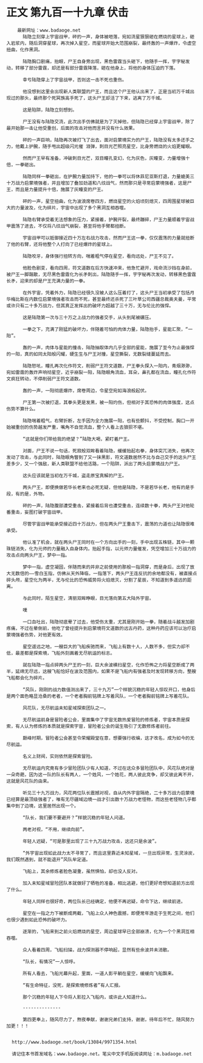 # 正文 第九百一十九章 伏击
        最新网址：www.badaoge.net
          陆隐立刻穿上宇宙战甲，砰的一声，身体被咂落，宛如流星狠狠砸在燃烧的星球上，砸入岩浆内，随后洞穿星球，再次掉入星空，而星球开始大范围崩裂，最终轰的一声爆炸，令虚空扭曲，化作黑洞。
      
          陆隐胸口剧痛，抬眼，尸王自身旁出现，黑色雷霆当头砸下，他随手一挥，宇字秘发动，转移了部分雷霆，却还是有部分雷霆降落，砸在他身上，将他的身体压迫的下落。
      
          幸亏陆隐穿上了宇宙战甲，否则这一击不死也重伤。
      
          他没想到这里会出现新人类联盟的尸王，而且这个尸王他认出来了，正是当初万千城出现过的那头，最终那个死冥族高手死了，这头尸王却活了下来，逃离了万千城。
      
          这是陷阱，陆隐立刻想到。
      
          尸王没有与陆隐交流，此次出手仿佛就是为了灭掉他，但陆隐已经穿上宇宙战甲，除了最开始那一击让他受重创，后面的攻击对他而言并没有什么效果。
      
          砰的一声巨响，陆隐再次被打飞了出去，面对启蒙境实力的尸王，陆隐没有太多还手之力，他戴上护腕，随手甩出超级闪光催 泪弹，刺目光芒照亮星空，比身旁燃烧的火焰更耀眼。
      
          然而尸王早有准备，冲破刺目光芒，双目瞳孔变幻，化为灰色，灰瞳变，力量增强十倍，一拳砸出。
      
          陆隐同样一拳砸出，在护腕力量加持下，他的一拳可以将休菲尼亚斯打退，力量媲美三十万战力启蒙境强者，并且增加了叠加劲道和八纹战气，然而那只是寻常启蒙境强者，这是尸王，而且是力量提升十倍，施展了灰瞳变的尸王。
      
          砰的一声，星空扭曲，化为波浪席卷四方，燃烧星空的火焰顷刻熄灭，四周围星球被巨大的力量波及，化为碎片，宇宙中出现了多个黑洞互相吞噬。
      
          陆隐右臂承受着无法想象的压力，紧接着，护腕开裂，最终蹦碎，尸王力量顺着宇宙战甲震荡了进去，不仅将八纹战气崩裂，甚至将他手臂都扭断。
      
          宇宙战甲可以抵御接近四十万左右战力攻击，然而尸王这一拳，仅仅震荡的力量就扭断了他的右臂，还将他整个人打向了已经爆炸的星球上。
      
          陆隐咬牙，身体强行扭转方向，喘着粗气停在星空，看向远处，尸王不见了。
      
          他脸色剧变，看向四周，符文道数在后方快速冲来，他急忙避开，戏命流沙挡在身前，被尸王一脚踹散，无尽黑色雷霆化为长矛刺出，陆隐随手一挥，宇字秘再次发动，转移黑色雷霆长矛，迎来的却是尸王充满力量的一拳。
      
          在外宇宙，凭着外力，陆隐已经很久没被人这么压着打了，这头尸王当初承受了包括月华梅比斯在内数位启蒙境强者攻击而不死，甚至最终还杀死了三叶草公司西疆总裁奥夫曼，平常或许只有二十多万战力，但其真正发挥出的破坏力超越了三十万，无与伦比的强悍。
      
          这是陆隐第一次与三十万之上战力的强者交手，从头到尾被碾压。
      
          一拳之下，充满了刚猛的破坏力，伴随着可怕的肉体力量，陆隐抬手，星能汇聚，“一阳”。
      
          轰的一声，肉体与星能的撞击，陆隐抽取体内几乎全部的星能，施展了至今为止最强悍的一阳，真的如同太阳般闪耀，硬生生与尸王对撞，星空撕裂，无数裂缝蔓延而去。
      
          陆隐怒吼，瞳孔再次化作符文，削弱尸王符文道数，尸王拳头探入一阳内，青烟渺渺，宛如雷霆的轰炸声响彻星空，近乎崩裂一阳，陆隐眼角流血，耳朵，鼻孔都在流血，瞳孔化作符文疯狂转动，不停削弱尸王符文道数。
      
          轰的一声，一阳彻底爆炸，席卷周边，令星空宛如海浪般起伏。
      
          尸王第一次被打退，其拳头更是发黑，被一阳灼伤，但相对于其恐怖的肉体强度，这点伤势不算什么。
      
          陆隐喘着粗气，右臂折断，左手因为全力施展一阳，也有些颤抖，不受控制，胸口一开始被重创的伤势越发严重，嘴角不自觉流血，整个人看上去狼狈不堪。
      
          “这就是你们带给我的绝望？”陆隐大喝，紧盯着尸王。
      
          对面，尸王不说一句话，死寂般双眸看着陆隐，缓缓抬起右拳，身体突兀消失，他再次发动了攻击，与此同时，陆隐眼角瞥到了又一抹黑影，符文道数居然不比与自己交手的这头尸王差多少，又一个强敌，新人类联盟不给他活路，一个陷阱，派出了两头启蒙境战力尸王。
      
          这头应该就是当初在万千城，盗走原宝真解的尸王。
      
          两头尸王，即便换做若华长老来也必死无疑，但他是陆隐，不是若华长老，他有的是手段，有的是，外物。
      
          砰的一声，陆隐腹部遭受重击，紧接着后背也遭受重击，连续数十拳，两头尸王对他轮番重击，妄图打破宇宙战甲。
      
          尽管宇宙战甲能承受接近四十万战力，但在两头尸王重击下，震荡的力道也让陆隐很难承受。
      
          他认准了机会，就在两头尸王同时在一个方向出手的一刻，手中出现五株链，其中一颗珠链消失，化为元师的力量融入自身体内，抬起手指，以元师力量催发，凭空增加三十万战力的攻击点向两头尸王，梦中一指。
      
          梦中一指，虚空凝固，伴随而来的并非之前使用的那般一指洞穿，而是身后，出现了放大无数倍的——雪白玉指，仿佛从天外降临，一指落下，两头尸王连反抗的余地都没有，被直接点碎头颅，星空化为两半，无与伦比的恐怖威势将火焰熄灭，分割了星辰，不知道到多遥远的距离。
      
          与此同时，陌生星空，清丽双眸睁眼，目光落向第五大陆外宇宙。
      
          噗
      
          一口血吐出，陆隐彻底晕了过去，他受伤太重，尤其是刚开始一拳，随着战斗越发加剧疼痛，不过在晕倒前，他吃了曾经提升到启蒙境符文道数的远古丹药，这种丹药应该可以治疗启蒙境强者伤势，对他更有效。
      
          星空遥远之地，一艘巨大的飞船疾驰而来，飞船上有数十人，人数不多，但实力却不低，最差都是探索境，飞船外刻画着无尽航运的标志。
      
          就在陆隐一指点碎两头尸王的一刻，巨大余波横扫星空，化作恐怖之力将星空断成了两半，延绵无尽远，这艘飞船恰好在波及范围内，如果不是飞船内有强者及时发现转移方向，整艘飞船都会化为碎片。
      
          “风队，刚刚的战力数值测出来了，三十九万”一个样貌沉稳的年轻人惊叹开口，他身后是两个面色略显沧桑的老者，一个老者胸前铭牌上写着风队，一个老者胸前铭牌上写着花队。
      
          风花队，无尽航运未知星域探索团队之一。
      
          无尽航运前身是冒险者公会，里面集中了宇宙无数热爱冒险的修炼者，宇宙本质是探索，有人认为修炼的本质就是探索宇宙，冒险者公会的诞生吸引了无数修炼者前往。
      
          巅峰时期，冒险者公会甚至令荣耀殿堂在意，想要强行收编，这才改名，成为如今的无尽航运。
      
          名义上财阀，实则依然是探索冒险。
      
          无尽航运内究竟有多少冒险团队少有人知道，不过在这众多冒险团队中，风花队绝对是一朵奇葩，因为这一队的队长有两人，一个姓风，一个姓花，两人彼此竞争，却又彼此离不开，这就是风花队的由来。
      
          听见三十九万战力，风花两位队长震撼对视，自从内外宇宙隔绝，二十多万战力启蒙境已经算是最顶级强者了，唯有无尽疆域边境一战才引出数十万战力老怪物，而这些老怪物几乎都集中到了边境，这里居然出现一个。
      
          “队长，我们要不要避开？”样貌沉稳的年轻人问道。
      
          两老对视，“不用，继续向前”。
      
          年轻人迟疑，“可是那里出现了三十九万战力攻击，这还只是余波”。
      
          “外宇宙出现如此战力太不寻常了，而且这里靠近未知星域，一旦出现异常，生灵涂炭，我们既然遇到，就不能退开”风队牟定道。
      
          飞船上，其余修炼者脸色凝重，虽然惧怕，却也没人反对。
      
          加入未知星域冒险团队本就做好了牺牲的准备，相比逃避，他们更好奇想知道前方出现了什么。
      
          年轻人同样也很好奇，两位队长已经确定，他便不再迟疑，命令下达，继续前进。
      
          星空在一指之力下被断成两截，飞船上众人神色震撼，即便常年游走于生死之间，他们也很少遇到如此恐怖的破坏力。
      
          逐渐的，飞船来到之前火焰燃烧的星空，周边星球早已全部崩溃，化为一个个黑洞互相吞噬。
      
          众人看着四周，飞船扫描，战力探测器不停响起，显然有些余波并未消散。
      
          “队长，有情况”一人惊呼。
      
          所有人看去，飞船光幕升起，里面，一道人影平躺在星空，缓缓向飞船飘来。
      
          “有生命特征，没死，是探索境修炼者”有人汇报。
      
          那个沉稳的年轻人下令将人影拉入飞船内，或许此人知道什么。
      
          --------------
      
          第四更奉上，随风尽力了，熬夜奉献，谢谢兄弟们支持，谢谢，待年后不忙，随风努力加更！！！
      
      
      http://www.badaoge.net/book/13084/9971354.html
      
      请记住本书首发域名：www.badaoge.net。笔尖中文手机版阅读网址：m.badaoge.net